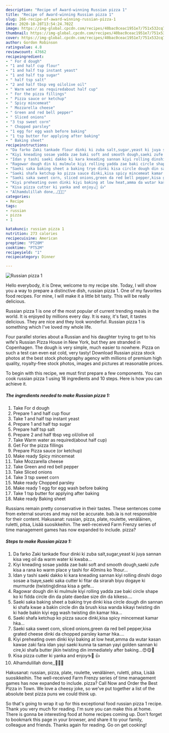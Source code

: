 ```yaml
---
description: "Recipe of Award-winning Russian pizza 1"
title: "Recipe of Award-winning Russian pizza 1"
slug: 266-recipe-of-award-winning-russian-pizza-1
date: 2020-10-28T13:54:24.702Z
image: https://img-global.cpcdn.com/recipes/40bac0ceac1951e7/751x532cq70/russian-pizza-1-recipe-main-photo.jpg
thumbnail: https://img-global.cpcdn.com/recipes/40bac0ceac1951e7/751x532cq70/russian-pizza-1-recipe-main-photo.jpg
cover: https://img-global.cpcdn.com/recipes/40bac0ceac1951e7/751x532cq70/russian-pizza-1-recipe-main-photo.jpg
author: Gordon Robinson
ratingvalue: 4.8
reviewcount: 47662
recipeingredient:
- " For d dough"
- "1 and half cup flour"
- "1 and half tsp instant yeast"
- "1 and half tsp sugar"
- " half tsp salt"
- "2 and half tbsp veg oilolive oil"
- " Warm water as requiredabout half cup"
- " For the pizza fillings"
- " Pizza sauce or ketchup"
- " Spicy mincemeat"
- " Mozzarella cheese"
- " Green and red bell pepper"
- " Sliced onions"
- "3 tsp sweet corn"
- " Chopped parsley"
- "1 egg for egg wash before baking"
- "1 tsp butter for applying after baking"
- " Baking sheet"
recipeinstructions:
- "Da farko Zaki tankade flour dinki ki zuba salt,sugar,yeast ki juya sannan kisa veg oil da warm water ki kwaba..."
- "Kiyi kneading sosae yadda zae baki soft and smooth dough,saeki zufe kisa a rana ko warm place y tashi for 40mins ko 1hour..."
- "Idan y tashi saeki dakko ki kara kneading sannan kiyi rolling dinshi dogo sosae a tsaye,saeki saka cutter ki fitar da sirarah biyu dogaye ki murmurde (twisting)dinsa kisa a gefe..."
- "Ragowar dough din ki mulmule kiyi rolling yadda zae baki circle shape ko ki fidda circle din da plate daedae size din da kikeso...."
- "Saeki saka baking sheet a baking trye dinki kisa circle dough din sannan ki shafa kwae a bakin circle din da brush kisa wanda kikayi twisting din ki hade bakin kiyi egg wash twisting din kamar hka..."
- "Saeki shafa ketchup ko pizza sauce dinki,kisa spicy mincemeat kamar hka..."
- "Saeki saka sweet corn, sliced onions,green da red bell pepper,kisa grated cheese dinki da chopped parsley kamar hka...."
- "Kiyi preheating oven dinki kiyi baking at low heat,amma da wutar kasan kawae zaki fara idan yayi saeki kunna ta saman yayi golden sannan ki cire,ki shafa butter jikin twisting din immediately after baking...😍😋💞"
- "Kisa pizza cutter ki yanka and enjoy☕🍵 👍"
- "Alhamdulillah done,,💞🧡💞"
categories:
- Recipe
tags:
- russian
- pizza
- 1

katakunci: russian pizza 1 
nutrition: 273 calories
recipecuisine: American
preptime: "PT20M"
cooktime: "PT52M"
recipeyield: "1"
recipecategory: Dinner

---
```



![Russian pizza 1](https://img-global.cpcdn.com/recipes/40bac0ceac1951e7/751x532cq70/russian-pizza-1-recipe-main-photo.jpg)

Hello everybody, it is Drew, welcome to my recipe site. Today, I will show you a way to prepare a distinctive dish, russian pizza 1. One of my favorites food recipes. For mine, I will make it a little bit tasty. This will be really delicious.

Russian pizza 1 is one of the most popular of current trending meals in the world. It is enjoyed by millions every day. It is easy, it's fast, it tastes delicious. They are nice and they look wonderful. Russian pizza 1 is something which I've loved my whole life.

Four parallel stories about a Russian and his daughter trying to get to his wife&#39;s Russian Pizza House in New York, but they are stranded in Copenhagen. The dough is very simple, much easier to nowhere. Pizza on such a test can even eat cold, very tasty! Download Russian pizza stock photos at the best stock photography agency with millions of premium high quality, royalty-free stock photos, images and pictures at reasonable prices.


To begin with this recipe, we must first prepare a few components. You can cook russian pizza 1 using 18 ingredients and 10 steps. Here is how you can achieve it.

<!--inarticleads1-->

##### The ingredients needed to make Russian pizza 1:

1. Take  For d dough
1. Prepare 1 and half cup flour
1. Take 1 and half tsp instant yeast
1. Prepare 1 and half tsp sugar
1. Prepare  half tsp salt
1. Prepare 2 and half tbsp veg oil/olive oil
1. Take  Warm water as required(about half cup)
1. Get  For the pizza fillings
1. Prepare  Pizza sauce (or ketchup)
1. Make ready  Spicy mincemeat
1. Take  Mozzarella cheese
1. Take  Green and red bell pepper
1. Take  Sliced onions
1. Take 3 tsp sweet corn
1. Make ready  Chopped parsley
1. Make ready 1 egg for egg wash before baking
1. Take 1 tsp butter for applying after baking
1. Make ready  Baking sheet


Russians remain pretty conservative in their tastes. These sentences come from external sources and may not be accurate. bab.la is not responsible for their content. Hakusanat: russian, pizza, plate, roulette, venäläinen, ruletti, pitsa, Lisää suosikkeihin. The well-received Farm Frenzy series of time management games has now expanded to include. pizza? 

<!--inarticleads2-->

##### Steps to make Russian pizza 1:

1. Da farko Zaki tankade flour dinki ki zuba salt,sugar,yeast ki juya sannan kisa veg oil da warm water ki kwaba...
1. Kiyi kneading sosae yadda zae baki soft and smooth dough,saeki zufe kisa a rana ko warm place y tashi for 40mins ko 1hour...
1. Idan y tashi saeki dakko ki kara kneading sannan kiyi rolling dinshi dogo sosae a tsaye,saeki saka cutter ki fitar da sirarah biyu dogaye ki murmurde (twisting)dinsa kisa a gefe...
1. Ragowar dough din ki mulmule kiyi rolling yadda zae baki circle shape ko ki fidda circle din da plate daedae size din da kikeso....
1. Saeki saka baking sheet a baking trye dinki kisa circle dough din sannan ki shafa kwae a bakin circle din da brush kisa wanda kikayi twisting din ki hade bakin kiyi egg wash twisting din kamar hka...
1. Saeki shafa ketchup ko pizza sauce dinki,kisa spicy mincemeat kamar hka...
1. Saeki saka sweet corn, sliced onions,green da red bell pepper,kisa grated cheese dinki da chopped parsley kamar hka....
1. Kiyi preheating oven dinki kiyi baking at low heat,amma da wutar kasan kawae zaki fara idan yayi saeki kunna ta saman yayi golden sannan ki cire,ki shafa butter jikin twisting din immediately after baking...😍😋💞
1. Kisa pizza cutter ki yanka and enjoy☕🍵 👍
1. Alhamdulillah done,,💞🧡💞


Hakusanat: russian, pizza, plate, roulette, venäläinen, ruletti, pitsa, Lisää suosikkeihin. The well-received Farm Frenzy series of time management games has now expanded to include. pizza? Call Now and Order the Best Pizza in Town. We love a cheesy joke, so we&#39;ve put together a list of the absolute best pizza puns we could think up. 

So that's going to wrap it up for this exceptional food russian pizza 1 recipe. Thank you very much for reading. I'm sure you can make this at home. There is gonna be interesting food at home recipes coming up. Don't forget to bookmark this page in your browser, and share it to your family, colleague and friends. Thanks again for reading. Go on get cooking!
